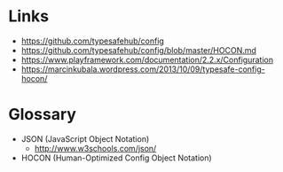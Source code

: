 # Links
* https://github.com/typesafehub/config
* https://github.com/typesafehub/config/blob/master/HOCON.md
* https://www.playframework.com/documentation/2.2.x/Configuration
* https://marcinkubala.wordpress.com/2013/10/09/typesafe-config-hocon/

# Glossary
* JSON  (JavaScript             Object Notation)
    * http://www.w3schools.com/json/
* HOCON (Human-Optimized Config Object Notation)

